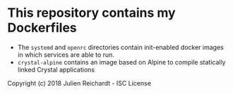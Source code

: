 # This repository contains my Dockerfiles

- The `systemd` and `openrc` directories contain init-enabled docker images in which services are able to run.
- `crystal-alpine` contains an image based on Alpine to compile statically linked Crystal applications

Copyright (c) 2018 Julien Reichardt - ISC License
